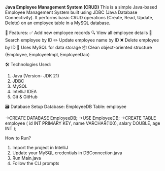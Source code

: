 **Java Employee Management System (CRUD)**
This is a simple Java-based Employee Management System built using JDBC (Java Database Connectivity). It performs basic CRUD operations (Create, Read, Update, Delete) on an employee table in a MySQL database.

🚀 Features:
✅ Add new employee records
🔍 View all employee details
🔎 Search employee by ID
✏️ Update employee name by ID
❌ Delete employee by ID
💾 Uses MySQL for data storage
📦 Clean object-oriented structure (Employee, EmployeeImpl, EmployeeDao)

🛠 Technologies Used:
1. Java (Version- JDK 21)
2. JDBC
3. MySQL
4. IntelliJ IDEA
5. Git & GitHub


🗃️ Database Setup
Database: EmployeeDB
Table: employee

->CREATE DATABASE EmployeeDB;
->USE EmployeeDB;
->CREATE TABLE employee (
    id INT PRIMARY KEY,
    name VARCHAR(100),
    salary DOUBLE,
    age INT
);

How to Run?
1. Import the project in IntelliJ
2. Update your MySQL credentials in DBConnection.java
3. Run Main.java
4. Follow the CLI prompts

